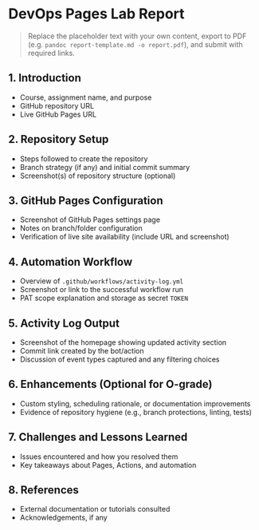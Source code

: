# DevOps Pages Lab Report

> Replace the placeholder text with your own content, export to PDF (e.g. `pandoc report-template.md -o report.pdf`), and submit with required links.

## 1. Introduction

- Course, assignment name, and purpose
- GitHub repository URL
- Live GitHub Pages URL

## 2. Repository Setup

- Steps followed to create the repository
- Branch strategy (if any) and initial commit summary
- Screenshot(s) of repository structure (optional)

## 3. GitHub Pages Configuration

- Screenshot of GitHub Pages settings page
- Notes on branch/folder configuration
- Verification of live site availability (include URL and screenshot)

## 4. Automation Workflow

- Overview of `.github/workflows/activity-log.yml`
- Screenshot or link to the successful workflow run
- PAT scope explanation and storage as secret `TOKEN`

## 5. Activity Log Output

- Screenshot of the homepage showing updated activity section
- Commit link created by the bot/action
- Discussion of event types captured and any filtering choices

## 6. Enhancements (Optional for O-grade)

- Custom styling, scheduling rationale, or documentation improvements
- Evidence of repository hygiene (e.g., branch protections, linting, tests)

## 7. Challenges and Lessons Learned

- Issues encountered and how you resolved them
- Key takeaways about Pages, Actions, and automation

## 8. References

- External documentation or tutorials consulted
- Acknowledgements, if any

